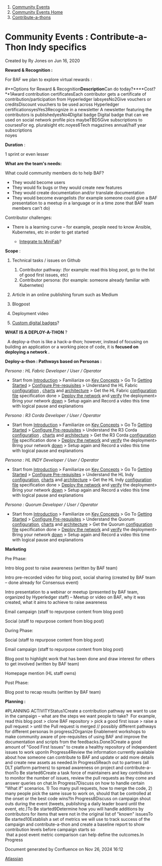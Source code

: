 1. [Community Events](index.html)
2. [Community Events Home](Community-Events-Home_21790731.html)
3. [Contribute-a-thons](Contribute-a-thons_21790837.html)

# Community Events : Contribute-a-Thon Indy specifics

Created by Ry Jones on Jun 16, 2020

**Reward &amp; Recognition :**

For BAF we plan to explore virtual rewards :

#**Options for Reward &amp; Recognition****Description****Can do today?****Cost?**1Award contribution certificatesEach contributor gets a certificate of contribution/participation from Hyperledger labsyesNo2Give vouchers or creditsDiscount vouchers to be used across Hyperledger certificationsyesYes3Recognize in a newsletter A newsletter featuring the contributors is publishedyesNo4Digital badge Digital badge that can we used on social network profile pics maybeTBD5Give subscriptions to coursesFor eg. pluralsight etc.noyes6Tech magazines annual/half year subscriptions  
noyes

**Duration** :

1 sprint or even lesser 

**What are the team's needs:**

What could community members do to help BAF?

- They would become users
- They would fix bugs or they would create new features
- They would create documentation and/or translate documentation
- They would become evangelists (for example someone could give a BAF presentation to a meetup in a language or in a time zone that BAF team members can't do)

Contributor challenges:

- There is a learning curve – for example, people need to know Ansible, Kubernetes, etc in order to get started
  
  - [Integrate to MiniFab](https://github.com/litong01/minifabric)?

**Scope** :

1. Technical tasks / issues on Github 
   
   1. Contributor pathway: (for example: read this blog post, go to the list of good first issues, etc)
   2. Contributor persona: (for example: someone already familiar with Kubernetes)
2. Article in an online publishing forum such as Medium
3. Blogpost
4. Deployment video
5. [Custom digital badges](https://github.com/hyperledger/chat-assets)?

**WHAT IS A DEPLOY-A-THON** ?

  A deploy-a-thon is like a hack-a-thon; however, instead of focusing on  building an application or a working piece of code, it is **focused on deploying a network .**

**Deploy-a-thon : Pathways based on Personas :** 

*Persona : HL Fabric Developer / User / Operator*  

- Start from [Introduction](https://blockchain-automation-framework.readthedocs.io/en/latest/introduction.html) &gt; Familiarize on [Key Concepts](https://blockchain-automation-framework.readthedocs.io/en/latest/keyconcepts.html) &gt; Go To [Getting Started](https://blockchain-automation-framework.readthedocs.io/en/latest/gettingstarted.html) &gt; [Configure Pre-requisites](https://blockchain-automation-framework.readthedocs.io/en/latest/operations/configure_prerequisites.html) &gt; Understand the HL Fabric [configuration](https://blockchain-automation-framework.readthedocs.io/en/latest/developer/fabric-ansible.html) , [charts](https://blockchain-automation-framework.readthedocs.io/en/latest/developer/fabric-helmcharts.html) and [architecture](https://blockchain-automation-framework.readthedocs.io/en/latest/architectureref/hyperledger-fabric.html) &gt; Get the HL Fabric [configuration file](https://blockchain-automation-framework.readthedocs.io/en/latest/operations/fabric_networkyaml.html) specification done &gt; [Deploy the network](https://blockchain-automation-framework.readthedocs.io/en/latest/gettingstarted.html) and [verify](https://blockchain-automation-framework.readthedocs.io/en/latest/operations/setting_dlt.html) the deployment&gt; Bring your network [down](https://blockchain-automation-framework.readthedocs.io/en/latest/operations/setting_dlt.html) &gt; Setup again and Record a video this time with logical pause and explanations

*Persona : R3 Corda Developer / User / Operator*

- Start from [Introduction](https://blockchain-automation-framework.readthedocs.io/en/latest/introduction.html) &gt; Familiarize on [Key Concepts](https://blockchain-automation-framework.readthedocs.io/en/latest/keyconcepts.html) &gt; Go To [Getting Started](https://blockchain-automation-framework.readthedocs.io/en/latest/gettingstarted.html) &gt; [Configure Pre-requisites](https://blockchain-automation-framework.readthedocs.io/en/latest/operations/configure_prerequisites.html) &gt; Understand the R3 Corda [configuration](https://blockchain-automation-framework.readthedocs.io/en/latest/developer/corda-ansible.html) , [charts](https://blockchain-automation-framework.readthedocs.io/en/latest/developer/corda-helmcharts.html) and [architecture](https://blockchain-automation-framework.readthedocs.io/en/latest/architectureref/corda.html) &gt; Get the R3 Corda [configuration file](https://blockchain-automation-framework.readthedocs.io/en/latest/operations/corda_networkyaml.html) specification done &gt; [Deploy the network](https://blockchain-automation-framework.readthedocs.io/en/latest/gettingstarted.html) and [verify](https://blockchain-automation-framework.readthedocs.io/en/latest/operations/setting_dlt.html) the deployment&gt; Bring your network [down](https://blockchain-automation-framework.readthedocs.io/en/latest/operations/setting_dlt.html) &gt; Setup again and Record a video this time with logical pause and explanations

*Persona : HL INDY Developer / User / Operator*

- Start from [Introduction](https://blockchain-automation-framework.readthedocs.io/en/latest/introduction.html) &gt; Familiarize on [Key Concepts](https://blockchain-automation-framework.readthedocs.io/en/latest/keyconcepts.html) &gt; Go To [Getting Started](https://blockchain-automation-framework.readthedocs.io/en/latest/gettingstarted.html) &gt; [Configure Pre-requisites](https://blockchain-automation-framework.readthedocs.io/en/latest/operations/configure_prerequisites.html) &gt; Understand the HL Indy [configuration](https://blockchain-automation-framework.readthedocs.io/en/latest/developer/indy-ansible.html), [charts](https://blockchain-automation-framework.readthedocs.io/en/latest/developer/indy-helmcharts.html) and [architecture](https://blockchain-automation-framework.readthedocs.io/en/latest/architectureref/hyperledger-indy.html) &gt; Get the HL Indy [configuration file](https://blockchain-automation-framework.readthedocs.io/en/latest/operations/indy_networkyaml.html) specification done &gt; [Deploy the network](https://blockchain-automation-framework.readthedocs.io/en/latest/gettingstarted.html) and [verify](https://blockchain-automation-framework.readthedocs.io/en/latest/operations/setting_dlt.html) the deployment&gt; Bring your network [down](https://blockchain-automation-framework.readthedocs.io/en/latest/operations/setting_dlt.html) &gt; Setup again and Record a video this time with logical pause and explanations

*Persona : Quorum Developer / User / Operator*

- Start from [Introduction](https://blockchain-automation-framework.readthedocs.io/en/latest/introduction.html) &gt; Familiarize on [Key Concepts](https://blockchain-automation-framework.readthedocs.io/en/latest/keyconcepts.html) &gt; Go To [Getting Started](https://blockchain-automation-framework.readthedocs.io/en/latest/gettingstarted.html) &gt; [Configure Pre-requisites](https://blockchain-automation-framework.readthedocs.io/en/latest/operations/configure_prerequisites.html) &gt; Understand the Quorum [configuration](https://blockchain-automation-framework.readthedocs.io/en/latest/developer/quorum-ansible.html), [charts](https://blockchain-automation-framework.readthedocs.io/en/latest/developer/quorum-helmcharts.html) and [architecture](https://blockchain-automation-framework.readthedocs.io/en/latest/architectureref/quorum.html) &gt; Get the Quorum [configuration file](https://blockchain-automation-framework.readthedocs.io/en/latest/operations/quorum_networkyaml.html) specification done &gt; [Deploy the network](https://blockchain-automation-framework.readthedocs.io/en/latest/gettingstarted.html) and [verify](https://blockchain-automation-framework.readthedocs.io/en/latest/operations/setting_dlt.html) the deployment&gt; Bring your network [down](https://blockchain-automation-framework.readthedocs.io/en/latest/operations/setting_dlt.html) &gt; Setup again and Record a video this time with logical pause and explanations

**Marketing**

Pre Phase:

Intro blog post to raise awareness (written by BAF team)

Intro pre-recorded video for blog post, social sharing (created by BAF team – done already for Consensus event)

Intro presentation to a webinar or meetup (presented by BAF team, organized by Hyperledger staff) – Meetup or video on BAF, why it was created, what it aims to achieve to raise awareness

Email campaign (staff to repurpose content from blog post)

Social (staff to repurpose content from blog post)

During Phase:

Social (staff to repurpose content from blog post)

Email campaign (staff to repurpose content from blog post)

Blog post to highlight work that has been done and draw interest for others to get involved (written by BAF team)

Homepage mention (HL staff owns)

Post Phase:

Blog post to recap results (written by BAF team)

**Planning :**

#PLANNING ACTIVITYStatus1Create a contribution pathway we want to use in the campaign – what are the steps we want people to take?  For example, read this blog post &gt; clone BAF repository &gt; pick a good first issue &gt; raise a pull request &gt; until the Pull request is merged // possibly different pathways for different personas In progress2Organize Enablement workshops to make community aware of pre-requisites of using BAF and improve the documentation and scripts from the feedbacks.Done3Create a good amount of "Good First Issues" to create a healthy repository of independent issues to work uponIn Progress4Review the information currently available about how someone can contribute to BAF and update or add more details and create new assets as needed.In Progress5Reach out to partners (all DLT platform partners) to spread awareness on project and contribute-a-thonTo Be started6Create a task force of maintainers and key contributors to monitor the number of issues, review the pull requests as they come and answer queries on chat.In Progress7Discuss on how to handle certain "What if" scenarios. 1) Too many pull requests, how to merge the code, 2) many people pick the same issue to work on, should that be controlled at the onset or the best code wins?In Progress8Discuss on campaign shout outs during the event (tweets, publishing a daily leader board until the event, etc.)To Be started9Determine how you will handle additions by contributors for items that were not in the original list of "known" issuesTo Be started10Establish a set of metrics we will use to track success of the campaign and contribute-a-thon and create a baseline report to show contribution levels before campaign starts so  
 that a post event metric comparison can help define the outcomes.In Progress

Document generated by Confluence on Nov 26, 2024 16:12

[Atlassian](http://www.atlassian.com/)

